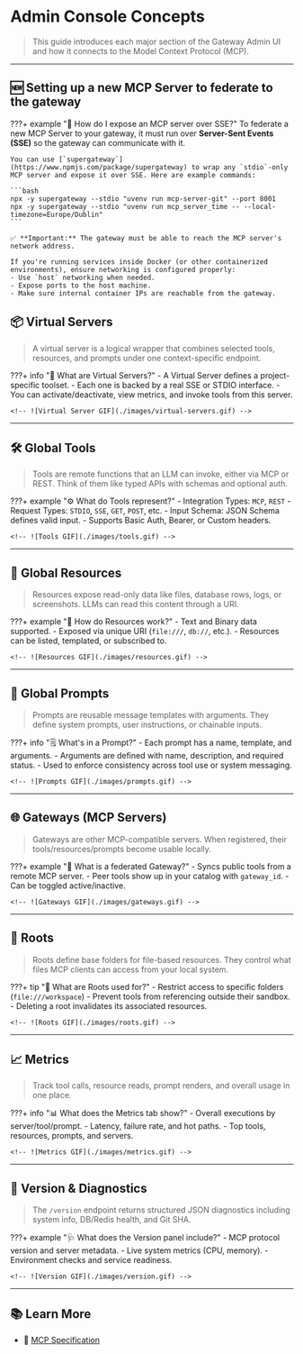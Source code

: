 # Admin Console Concepts

> This guide introduces each major section of the Gateway Admin UI and how it connects to the Model Context Protocol (MCP).

---

## 🆕 Setting up a new MCP Server to federate to the gateway

???+ example "🔌 How do I expose an MCP server over SSE?"
    To federate a new MCP Server to your gateway, it must run over **Server-Sent Events (SSE)** so the gateway can communicate with it.

    You can use [`supergateway`](https://www.npmjs.com/package/supergateway) to wrap any `stdio`-only MCP server and expose it over SSE. Here are example commands:

    ```bash
    npx -y supergateway --stdio "uvenv run mcp-server-git" --port 8001
    npx -y supergateway --stdio "uvenv run mcp_server_time -- --local-timezone=Europe/Dublin"
    ```

    ✅ **Important:** The gateway must be able to reach the MCP server's network address.

    If you're running services inside Docker (or other containerized environments), ensure networking is configured properly:
    - Use `host` networking when needed.
    - Expose ports to the host machine.
    - Make sure internal container IPs are reachable from the gateway.


## 📦 Virtual Servers

> A virtual server is a logical wrapper that combines selected tools, resources, and prompts under one context-specific endpoint.

???+ info "🔗 What are Virtual Servers?"
    - A Virtual Server defines a project-specific toolset.
    - Each one is backed by a real SSE or STDIO interface.
    - You can activate/deactivate, view metrics, and invoke tools from this server.

    <!-- ![Virtual Server GIF](./images/virtual-servers.gif) -->

---

## 🛠 Global Tools

> Tools are remote functions that an LLM can invoke, either via MCP or REST. Think of them like typed APIs with schemas and optional auth.

???+ example "⚙️ What do Tools represent?"
    - Integration Types: `MCP`, `REST`
    - Request Types: `STDIO`, `SSE`, `GET`, `POST`, etc.
    - Input Schema: JSON Schema defines valid input.
    - Supports Basic Auth, Bearer, or Custom headers.

    <!-- ![Tools GIF](./images/tools.gif) -->

---

## 📁 Global Resources

> Resources expose read-only data like files, database rows, logs, or screenshots. LLMs can read this content through a URI.

???+ example "📖 How do Resources work?"
    - Text and Binary data supported.
    - Exposed via unique URI (`file:///`, `db://`, etc.).
    - Resources can be listed, templated, or subscribed to.

    <!-- ![Resources GIF](./images/resources.gif) -->

---

## 🧾 Global Prompts

> Prompts are reusable message templates with arguments. They define system prompts, user instructions, or chainable inputs.

???+ info "🗒 What's in a Prompt?"
    - Each prompt has a name, template, and arguments.
    - Arguments are defined with name, description, and required status.
    - Used to enforce consistency across tool use or system messaging.

    <!-- ![Prompts GIF](./images/prompts.gif) -->

---

## 🌐 Gateways (MCP Servers)

> Gateways are other MCP-compatible servers. When registered, their tools/resources/prompts become usable locally.

???+ example "🌉 What is a federated Gateway?"
    - Syncs public tools from a remote MCP server.
    - Peer tools show up in your catalog with `gateway_id`.
    - Can be toggled active/inactive.

    <!-- ![Gateways GIF](./images/gateways.gif) -->

---

## 📂 Roots

> Roots define base folders for file-based resources. They control what files MCP clients can access from your local system.

???+ tip "📁 What are Roots used for?"
    - Restrict access to specific folders (`file:///workspace`)
    - Prevent tools from referencing outside their sandbox.
    - Deleting a root invalidates its associated resources.

    <!-- ![Roots GIF](./images/roots.gif) -->

---

## 📈 Metrics

> Track tool calls, resource reads, prompt renders, and overall usage in one place.

???+ info "📊 What does the Metrics tab show?"
    - Overall executions by server/tool/prompt.
    - Latency, failure rate, and hot paths.
    - Top tools, resources, prompts, and servers.

    <!-- ![Metrics GIF](./images/metrics.gif) -->

---

## 🧪 Version & Diagnostics

> The `/version` endpoint returns structured JSON diagnostics including system info, DB/Redis health, and Git SHA.

???+ example "🩺 What does the Version panel include?"
    - MCP protocol version and server metadata.
    - Live system metrics (CPU, memory).
    - Environment checks and service readiness.

    <!-- ![Version GIF](./images/version.gif) -->

---

## 📚 Learn More

- 🔗 [MCP Specification](https://modelcontextprotocol.org/spec)
